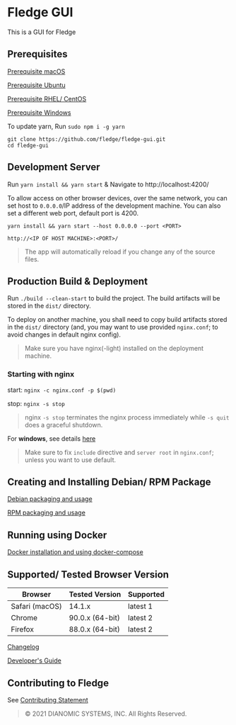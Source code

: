 # Fledge GUI
This is a GUI for Fledge

## Prerequisites

[Prerequisite macOS](docs/prerequisite-macos.md)

[Prerequisite Ubuntu](docs/prerequisite-ubuntu.md)

[Prerequisite RHEL/ CentOS](docs/prerequisite-redhat.md)

[Prerequisite Windows](docs/prerequisite-windows.md)

To update yarn, Run `sudo npm i -g yarn`

```
git clone https://github.com/fledge/fledge-gui.git
cd fledge-gui
```

## Development Server

Run `yarn install && yarn start` & Navigate to http://localhost:4200/

To allow access on other browser devices, over the same network, you can set host to `0.0.0.0`/IP address of the development machine. You can also set a different web port, default port is 4200.

`yarn install && yarn start --host 0.0.0.0 --port <PORT>` 

`http://<IP OF HOST MACHINE>:<PORT>/`

> The app will automatically reload if you change any of the source files.

## Production Build & Deployment

Run `./build --clean-start` to build the project. The build artifacts will be stored in the `dist/` directory.

To deploy on another machine, you shall need to copy build artifacts stored in the `dist/` directory (and, you may want to use provided `nginx.conf`; to avoid changes in default nginx config). 

> Make sure you have nginx(-light) installed on the deployment machine.

### Starting with nginx

start: `nginx -c nginx.conf -p $(pwd)`

stop: `nginx -s stop`

> nginx `-s stop` terminates the nginx process immediately while `-s quit` does a graceful shutdown.


For **windows**, see details [here](docs/windows-nginx-deployment-guide.md)

> Make sure to fix `include` directive and `server root` in `nginx.conf`; unless you want to use default.

## Creating and Installing Debian/ RPM Package
[Debian packaging and usage](docs/debian-readme.md)

[RPM packaging and usage](docs/rpm-readme.md)

## Running using Docker 
[Docker installation and using docker-compose](docs/docker-readme.md)

## Supported/ Tested Browser Version
Browser | Tested Version | Supported
--------|-------- |-------
Safari (macOS)  | 14.1.x   | latest 1
Chrome  | 90.0.x (64-bit) | latest 2
Firefox | 88.0.x (64-bit) | latest 2


[Changelog](docs/changelog.md)

[Developer's Guide](docs/developers-guide.md)

## Contributing to Fledge
See [Contributing Statement](CONTRIBUTING.md)

> &copy; 2021 DIANOMIC SYSTEMS, INC. All Rights Reserved.

